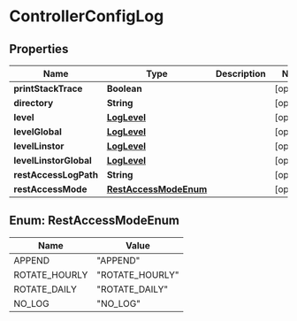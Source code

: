 # ControllerConfigLog

## Properties
Name | Type | Description | Notes
------------ | ------------- | ------------- | -------------
**printStackTrace** | **Boolean** |  |  [optional]
**directory** | **String** |  |  [optional]
**level** | [**LogLevel**](LogLevel.md) |  |  [optional]
**levelGlobal** | [**LogLevel**](LogLevel.md) |  |  [optional]
**levelLinstor** | [**LogLevel**](LogLevel.md) |  |  [optional]
**levelLinstorGlobal** | [**LogLevel**](LogLevel.md) |  |  [optional]
**restAccessLogPath** | **String** |  |  [optional]
**restAccessMode** | [**RestAccessModeEnum**](#RestAccessModeEnum) |  |  [optional]

<a name="RestAccessModeEnum"></a>
## Enum: RestAccessModeEnum
Name | Value
---- | -----
APPEND | &quot;APPEND&quot;
ROTATE_HOURLY | &quot;ROTATE_HOURLY&quot;
ROTATE_DAILY | &quot;ROTATE_DAILY&quot;
NO_LOG | &quot;NO_LOG&quot;
